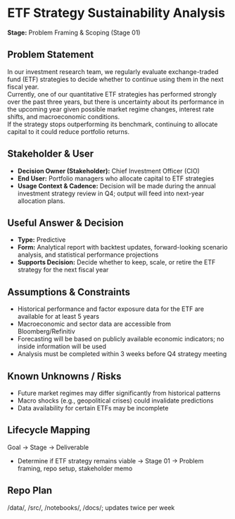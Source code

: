 # ETF Strategy Sustainability Analysis
**Stage:** Problem Framing & Scoping (Stage 01)

## Problem Statement
In our investment research team, we regularly evaluate exchange-traded fund (ETF) strategies to decide whether to continue using them in the next fiscal year.  
Currently, one of our quantitative ETF strategies has performed strongly over the past three years, but there is uncertainty about its performance in the upcoming year given possible market regime changes, interest rate shifts, and macroeconomic conditions.  
If the strategy stops outperforming its benchmark, continuing to allocate capital to it could reduce portfolio returns.

## Stakeholder & User
- **Decision Owner (Stakeholder):** Chief Investment Officer (CIO)
- **End User:** Portfolio managers who allocate capital to ETF strategies
- **Usage Context & Cadence:** Decision will be made during the annual investment strategy review in Q4; output will feed into next-year allocation plans.

## Useful Answer & Decision
- **Type:** Predictive
- **Form:** Analytical report with backtest updates, forward-looking scenario analysis, and statistical performance projections
- **Supports Decision:** Decide whether to keep, scale, or retire the ETF strategy for the next fiscal year

## Assumptions & Constraints
- Historical performance and factor exposure data for the ETF are available for at least 5 years
- Macroeconomic and sector data are accessible from Bloomberg/Refinitiv
- Forecasting will be based on publicly available economic indicators; no inside information will be used
- Analysis must be completed within 3 weeks before Q4 strategy meeting

## Known Unknowns / Risks
- Future market regimes may differ significantly from historical patterns
- Macro shocks (e.g., geopolitical crises) could invalidate predictions
- Data availability for certain ETFs may be incomplete

## Lifecycle Mapping
Goal → Stage → Deliverable
- Determine if ETF strategy remains viable → Stage 01 → Problem framing, repo setup, stakeholder memo

## Repo Plan
/data/, /src/, /notebooks/, /docs/; updates twice per week
